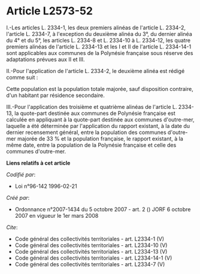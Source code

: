 # Article L2573-52

I.-Les articles L. 2334-1, les deux premiers alinéas de l'article L. 2334-2, l'article L. 2334-7, à l'exception du deuxième
alinéa du 3°, du dernier alinéa du 4° et du 5°, les articles L. 2334-8 et L. 2334-10 à L. 2334-12, les quatre premiers
alinéas de l'article L. 2334-13 et les I et II de l'article L. 2334-14-1 sont applicables aux communes de la Polynésie
française sous réserve des adaptations prévues aux II et III. 

II.-Pour l'application de l'article L. 2334-2, le deuxième alinéa est rédigé comme suit : 

Cette population est la population totale majorée, sauf disposition contraire, d'un habitant par résidence secondaire. 

III.-Pour l'application des troisième et quatrième alinéas de l'article L. 2334-13, la quote-part destinée aux communes de
Polynésie française est calculée en appliquant à la quote-part destinée aux communes d'outre-mer, laquelle a été déterminée
par l'application du rapport existant, à la date du dernier recensement général, entre la population des communes d'outre-mer
majorée de 33 % et la population française, le rapport existant, à la même date, entre la population de la Polynésie
française et celle des communes d'outre-mer.

**Liens relatifs à cet article**

_Codifié par_:

  - Loi n°96-142 1996-02-21

_Créé par_:

  - Ordonnance n°2007-1434 du 5 octobre 2007 - art. 2 () JORF 6 octobre 2007 en vigueur le 1er mars 2008

_Cite_:

  - Code général des collectivités territoriales - art. L2334-1 (V)
  - Code général des collectivités territoriales - art. L2334-10 (V)
  - Code général des collectivités territoriales - art. L2334-13 (V)
  - Code général des collectivités territoriales - art. L2334-14-1 (V)
  - Code général des collectivités territoriales - art. L2334-7 (V)
